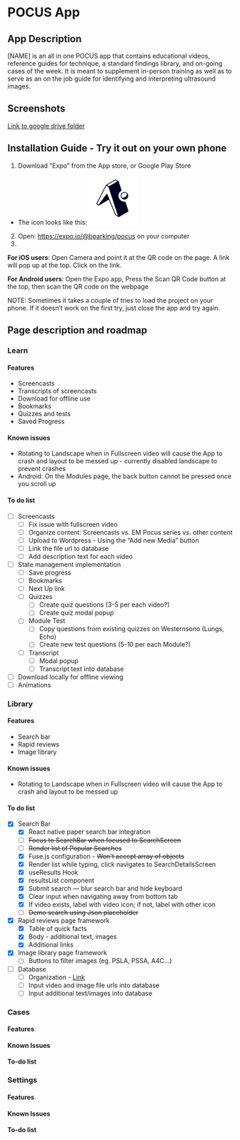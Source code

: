 # POCUS App

## App Description

[NAME] is an all in one POCUS app that contains educational videos, reference guides for technique, a standard findings library, and on-going cases of the week. It is meant to supplement in-person training as well as to serve as an on the job guide for identifying and interpreting ultrasound images. 

## Screenshots

[Link to google drive folder](https://drive.google.com/drive/folders/1bubEIjzM9M8fxS3ddzpPDxZirixSs01l?usp=sharing)

## Installation Guide - Try it out on your own phone

1. Download “Expo” from the App store, or Google Play Store
  - The icon looks like this: ![expo](./docs/expo%20icon.png)

2. Open: https://expo.io/@bparking/pocus on your computer
3. 
**For iOS users**: Open Camera and point it at the QR code on the page. A link will pop up at the top. Click on the link.

**For Android users**: Open the Expo app, Press the Scan QR Code button at the top, then scan the QR code on the webpage

NOTE: Sometimes it takes a couple of tries to load the project on your phone. If it doesn’t work on the first try, just close the app and try again.

## Page description and roadmap

### Learn 

#### Features

- Screencasts
- Transcripts of screencasts
- Download for offline use
- Bookmarks
- Quizzes and tests
- Saved Progress

#### Known issues

- Rotating to Landscape when in Fullscreen video will cause the App to crash and layout to be messed up - currently disabled landscape to prevent crashes
- Android: On the Modules page, the back button cannot be pressed once you scroll up

#### To do list
- [ ] Screencasts
  - [ ] Fix issue with fullscreen video
  - [ ] Organize content: Screencasts vs. EM Pocus series vs. other content
  - [ ] Upload to Wordpress - Using the “Add new Media” button
  - [ ] Link the file url to database
  - [ ] Add description text for each video
- [ ] State management implementation
  - [ ] Save progress
  - [ ] Bookmarks
  - [ ] Next Up link
  - [ ] Quizzes
    - [ ] Create quiz questions (3-5 per each video?)
    - [ ] Create quiz modal popup
  - [ ] Module Test
    - [ ] Copy questions from existing quizzes on Westernsono (Lungs, Echo)
    - [ ] Create new test questions (5-10 per each Module?)
  - [ ] Transcript
    - [ ] Modal popup
    - [ ] Transcript text into database
- [ ] Download locally for offline viewing
- [ ] Animations

### Library

#### Features

- Search bar
- Rapid reviews 
- Image library

#### Known issues

- Rotating to Landscape when in Fullscreen video will cause the App to crash and layout to be messed up

#### To do list

- [X] Search Bar
  - [x]  React native paper search bar integration
  - [ ]  ~~Focus to SearchBar when focused to SearchScreen~~
    - [ ]  ~~Render list of Popular Searches~~
  - [x]  Fuse.js configuration - ~~Won't accept array of objects~~
  - [x]  Render list while typing, click navigates to SearchDetailsScreen
    - [x]  useResults Hook
    - [x]  resultsList component
  - [x]  Submit search — blur search bar and hide keyboard
  - [x]  Clear input when navigating away from bottom tab
  - [x]  If video exists, label with video icon; if not, label with other icon
  - [ ]  ~~Demo search using Json placeholder~~
- [X] Rapid reviews page framework
  - [X] Table of quick facts
  - [X] Body - additional text, images
  - [X] Additional links
- [X] Image library page framework
  - [ ] Buttons to filter images (eg. PSLA, PSSA, A4C…)
- [ ] Database 
  - [ ] Organization - [Link](https://docs.google.com/document/d/1pwCXTgI44gxT_2zYitCvivjdxV3YslLDd58anNW5ZMY/edit?usp=sharing)
  - [ ] Input video and image file urls into database
  - [ ] Input additional text/images into database

### Cases

#### Features

#### Known Issues

#### To-do list

### Settings

#### Features

#### Known Issues

#### To-do list


